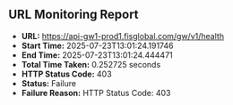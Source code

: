 ## URL Monitoring Report

- **URL:** https://api-gw1-prod1.fisglobal.com/gw/v1/health
- **Start Time:** 2025-07-23T13:01:24.191746
- **End Time:** 2025-07-23T13:01:24.444471
- **Total Time Taken:** 0.252725 seconds
- **HTTP Status Code:** 403
- **Status:** Failure
- **Failure Reason:** HTTP Status Code: 403
